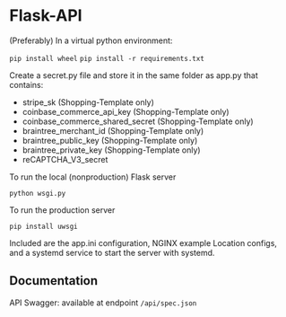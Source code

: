 # Flask-API

(Preferably) In a virtual python environment:

`pip install wheel`
`pip install -r requirements.txt`

Create a secret.py file and store it in the same folder as app.py that contains:

* stripe_sk (Shopping-Template only)
* coinbase_commerce_api_key (Shopping-Template only)
* coinbase_commerce_shared_secret (Shopping-Template only)
* braintree_merchant_id (Shopping-Template only)
* braintree_public_key (Shopping-Template only)
* braintree_private_key (Shopping-Template only)
* reCAPTCHA_V3_secret 

To run the local (nonproduction) Flask server

`python wsgi.py`

To run the production server

`pip install uwsgi`

Included are the app.ini configuration, NGINX example Location configs, and a systemd service to start the server with systemd.

## Documentation

API Swagger: available at endpoint `/api/spec.json`